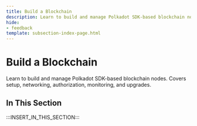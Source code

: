 ```yaml
---
title: Build a Blockchain
description: Learn to build and manage Polkadot SDK-based blockchain nodes. Covers setup, networking, authorization, monitoring, and upgrades.
hide: 
- feedback
template: subsection-index-page.html
---
```


# Build a Blockchain

Learn to build and manage Polkadot SDK-based blockchain nodes. Covers setup, networking, authorization, monitoring, and upgrades.

## In This Section

:::INSERT_IN_THIS_SECTION:::